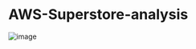 # AWS-Superstore-analysis

![image](https://github.com/ahmadluay9/AWS-Superstore-analysis/assets/123846438/7b07b202-98ff-41ed-9ac5-83465027e434)
